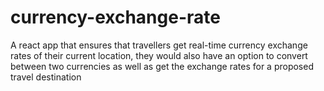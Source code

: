 # currency-exchange-rate
A react app that ensures that travellers get real-time currency exchange rates of their current location, they would also have an option to convert between two currencies as well as get the exchange rates for a proposed travel destination
